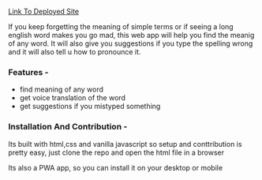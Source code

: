 [Link To Deployed Site](https://garvnanwani.github.io/dictionary-app/)


If you keep forgetting the meaning of simple terms or if seeing a long english word makes you go mad, this web app will help you find the meanig of any word. It will also give you suggestions if you type the spelling wrong and it will also tell u how to pronounce it.

### Features - 
- find meaning of any word
- get voice translation of the word
- get suggestions if you mistyped something


### Installation And Contribution - 

Its built with html,css and vanilla javascript so setup and conttribution is pretty easy, just clone the repo and open the html file in a browser

Its also a PWA app, so you can install it on your desktop or mobile
